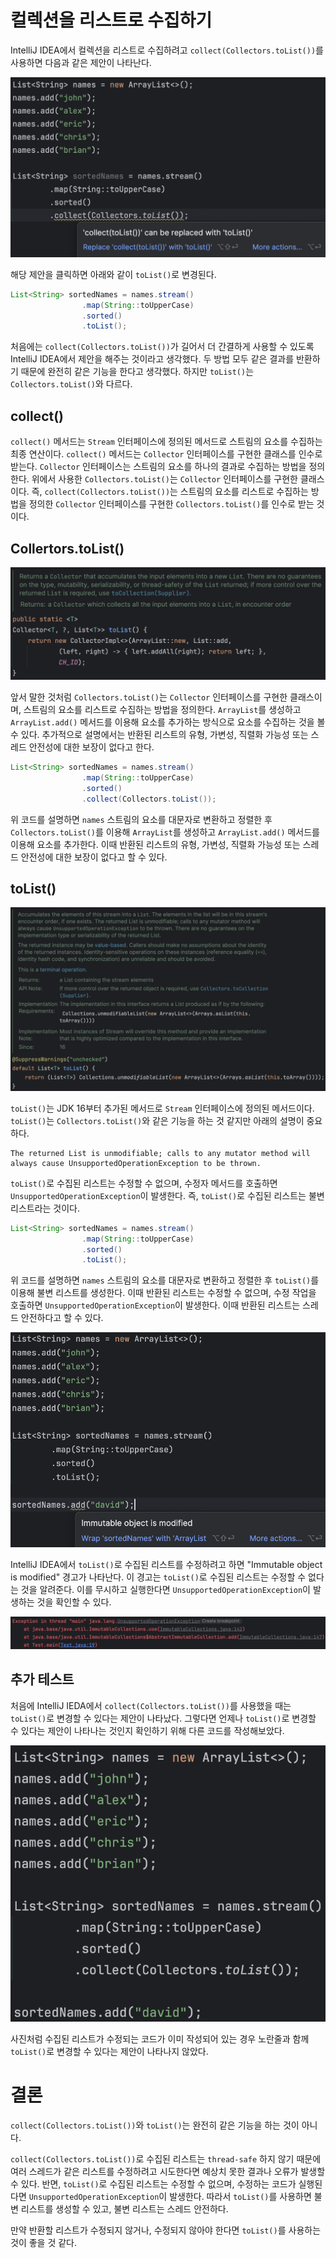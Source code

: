 # 컬렉션을 리스트로 수집하기

IntelliJ IDEA에서 컬렉션을 리스트로 수집하려고 `collect(Collectors.toList())`를 사용하면 다음과 같은 제안이 나타난다.

![intellij](images/intellij.png)

해당 제안을 클릭하면 아래와 같이 `toList()`로 변경된다.

```java
List<String> sortedNames = names.stream()
                .map(String::toUpperCase)
                .sorted()
                .toList();
```

처음에는 `collect(Collectors.toList())`가 길어서 더 간결하게 사용할 수 있도록 IntelliJ IDEA에서 제안을 해주는 것이라고 생각했다. 두 방법 모두 같은 결과를 반환하기 때문에 완전히 같은 기능을 한다고 생각했다. 하지만 `toList()`는 `Collectors.toList()`와 다르다.

## collect()

`collect()` 메서드는 `Stream` 인터페이스에 정의된 메서드로 스트림의 요소를 수집하는 최종 연산이다. `collect()` 메서드는 `Collector` 인터페이스를 구현한 클래스를 인수로 받는다. `Collector` 인터페이스는 스트림의 요소를 하나의 결과로 수집하는 방법을 정의한다. 위에서 사용한 `Collectors.toList()`는 `Collector` 인터페이스를 구현한 클래스이다. 즉, `collect(Collectors.toList())`는 스트림의 요소를 리스트로 수집하는 방법을 정의한 `Collector` 인터페이스를 구현한 `Collectors.toList()`를 인수로 받는 것이다.

## Collertors.toList()

![Collectors](images/collectors.png)

앞서 말한 것처럼 `Collectors.toList()`는 `Collector` 인터페이스를 구현한 클래스이며, 스트림의 요소를 리스트로 수집하는 방법을 정의한다. `ArrayList`를 생성하고 `ArrayList.add()` 메서드를 이용해 요소를 추가하는 방식으로 요소를 수집하는 것을 볼 수 있다. 추가적으로 설명에서는 반환된 리스트의 유형, 가변성, 직렬화 가능성 또는 스레드 안전성에 대한 보장이 없다고 한다.

```java
List<String> sortedNames = names.stream()
                .map(String::toUpperCase)
                .sorted()
                .collect(Collectors.toList());
```

위 코드를 설명하면 `names` 스트림의 요소를 대문자로 변환하고 정렬한 후 `Collectors.toList()`를 이용해 `ArrayList`를 생성하고 `ArrayList.add()` 메서드를 이용해 요소를 추가한다. 이때 반환된 리스트의 유형, 가변성, 직렬화 가능성 또는 스레드 안전성에 대한 보장이 없다고 할 수 있다.

## toList()

![toList](images/toList.png)

`toList()`는 JDK 16부터 추가된 메서드로 `Stream` 인터페이스에 정의된 메서드이다. `toList()`는 `Collectors.toList()`와 같은 기능을 하는 것 같지만 아래의 설명이 중요하다.

```
The returned List is unmodifiable; calls to any mutator method will always cause UnsupportedOperationException to be thrown.
```

`toList()`로 수집된 리스트는 수정할 수 없으며, 수정자 메서드를 호출하면 `UnsupportedOperationException`이 발생한다. 즉, `toList()`로 수집된 리스트는 불변 리스트라는 것이다.

```java
List<String> sortedNames = names.stream()
                .map(String::toUpperCase)
                .sorted()
                .toList();
```

위 코드를 설명하면 `names` 스트림의 요소를 대문자로 변환하고 정렬한 후 `toList()`를 이용해 불변 리스트를 생성한다. 이때 반환된 리스트는 수정할 수 없으며, 수정 작업을 호출하면 `UnsupportedOperationException`이 발생한다. 이때 반환된 리스트는 스레드 안전하다고 할 수 있다.

![toListModify](images/toListModify.png)

IntelliJ IDEA에서 `toList()`로 수집된 리스트를 수정하려고 하면 "Immutable object is modified" 경고가 나타난다. 이 경고는 `toList()`로 수집된 리스트는 수정할 수 없다는 것을 알려준다. 이를 무시하고 실행한다면 `UnsupportedOperationException`이 발생하는 것을 확인할 수 있다.

![UnsupportedOperationException](images/unsupportedOperationException.png)

## 추가 테스트

처음에 IntelliJ IEDA에서 `collect(Collectors.toList())`를 사용했을 때는 `toList()`로 변경할 수 있다는 제안이 나타났다. 그렇다면 언제나 `toList()`로 변경할 수 있다는 제안이 나타나는 것인지 확인하기 위해 다른 코드를 작성해보았다.

![intellijTest](images/intellijTest.png)

사진처럼 수집된 리스트가 수정되는 코드가 이미 작성되어 있는 경우 노란줄과 함께 `toList()`로 변경할 수 있다는 제안이 나타나지 않았다.

# 결론

`collect(Collectors.toList())`와 `toList()`는 완전히 같은 기능을 하는 것이 아니다.

`collect(Collectors.toList())`로 수집된 리스트는 `thread-safe` 하지 않기 때문에 여러 스레드가 같은 리스트를 수정하려고 시도한다면 예상치 못한 결과나 오류가 발생할 수 있다. 반면, `toList()`로 수집된 리스트는 수정할 수 없으며, 수정하는 코드가 실행된다면 `UnsupportedOperationException`이 발생한다. 따라서 `toList()`를 사용하면 불변 리스트를 생성할 수 있고, 불변 리스트는 스레드 안전하다.

만약 반환할 리스트가 수정되지 않거나, 수정되지 않아야 한다면 `toList()`를 사용하는 것이 좋을 것 같다.
